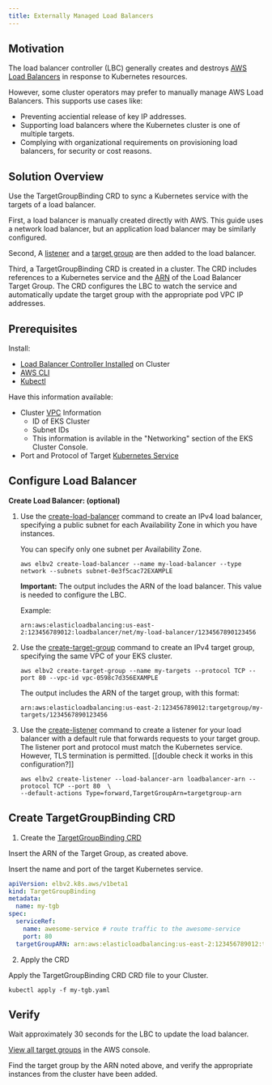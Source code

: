 ```yaml
---
title: Externally Managed Load Balancers
---
```


## Motivation

The load balancer controller (LBC) generally creates and destroys [AWS Load Balancers](https://docs.aws.amazon.com/elasticloadbalancing/index.html) in response to Kubernetes resources. 

However, some cluster operators may prefer to manually manage AWS Load Balancers. This supports use cases like:
- Preventing acciential release of key IP addresses.
- Supporting load balancers where the Kubernetes cluster is one of multiple targets.
- Complying with organizational requirements on provisioning load balancers, for security or cost reasons. 

## Solution Overview

Use the TargetGroupBinding CRD to sync a Kubernetes service with the targets of a load balancer.

First, a load balancer is manually created directly with AWS. This guide uses a network load balancer, but an application load balancer may be similarly configured. 

Second, A [listener](https://docs.aws.amazon.com/elasticloadbalancing/latest/application/load-balancer-listeners.html) and a [target group](https://docs.aws.amazon.com/elasticloadbalancing/latest/application/load-balancer-target-groups.html) are then added to the load balancer. 

Third, a TargetGroupBinding CRD is created in a cluster. The CRD includes references to a Kubernetes service and the [ARN](https://docs.aws.amazon.com/general/latest/gr/aws-arns-and-namespaces.html) of the Load Balancer Target Group. The CRD configures the LBC to watch the service and automatically update the target group with the appropriate pod VPC IP addresses. 

## Prerequisites

Install: 
- [Load Balancer Controller Installed](../../../deploy/installation.md) on Cluster
- [AWS CLI](https://docs.aws.amazon.com/cli/latest/userguide/getting-started-install.html)
- [Kubectl](https://kubernetes.io/docs/tasks/tools/install-kubectl-linux/)

Have this information available: 
- Cluster [VPC](https://docs.aws.amazon.com/vpc/latest/userguide/what-is-amazon-vpc.html) Information
  - ID of EKS Cluster
  - Subnet IDs
  - This information is avilable in the "Networking" section of the EKS Cluster Console. 
- Port and Protocol of Target [Kubernetes Service](https://kubernetes.io/docs/concepts/services-networking/service/)

## Configure Load Balancer

**Create Load Balancer: (optional)**

1. Use the [create\-load\-balancer](https://docs.aws.amazon.com/cli/latest/reference/elbv2/create-load-balancer.html) command to create an IPv4 load balancer, specifying a public subnet for each Availability Zone in which you have instances. 

    You can specify only one subnet per Availability Zone. 

    ```
    aws elbv2 create-load-balancer --name my-load-balancer --type network --subnets subnet-0e3f5cac72EXAMPLE
    ```

    **Important:** The output includes the ARN of the load balancer. This value is needed to configure the LBC. 

    Example:

    ```
    arn:aws:elasticloadbalancing:us-east-2:123456789012:loadbalancer/net/my-load-balancer/1234567890123456
    ```


1. Use the [create\-target\-group](https://docs.aws.amazon.com/cli/latest/reference/elbv2/create-target-group.html) command to create an IPv4 target group, specifying the same VPC of your EKS cluster. 

   ```
   aws elbv2 create-target-group --name my-targets --protocol TCP --port 80 --vpc-id vpc-0598c7d356EXAMPLE
   ```

   The output includes the ARN of the target group, with this format:

   ```
   arn:aws:elasticloadbalancing:us-east-2:123456789012:targetgroup/my-targets/1234567890123456
   ```

1. Use the [create\-listener](https://docs.aws.amazon.com/cli/latest/reference/elbv2/create-listener.html) command to create a listener for your load balancer with a default rule that forwards requests to your target group. The listener port and protocol must match the Kubernetes service. However, TLS termination is permitted. [[double check it works in this configuration?]]

   ```
   aws elbv2 create-listener --load-balancer-arn loadbalancer-arn --protocol TCP --port 80  \
   --default-actions Type=forward,TargetGroupArn=targetgroup-arn
   ```

## Create TargetGroupBinding CRD

1. Create the [TargetGroupBinding CRD](/guide/targetgroupbinding/targetgroupbinding.md)

Insert the ARN of the Target Group, as created above.

Insert the name and port of the target Kubernetes service.

```yaml
apiVersion: elbv2.k8s.aws/v1beta1
kind: TargetGroupBinding
metadata:
  name: my-tgb
spec:
  serviceRef:
    name: awesome-service # route traffic to the awesome-service
    port: 80
  targetGroupARN: arn:aws:elasticloadbalancing:us-east-2:123456789012:targetgroup/my-targets/1234567890123456
```
2. Apply the CRD

Apply the TargetGroupBinding CRD CRD file to your Cluster.

`kubectl apply -f my-tgb.yaml`

## Verify

Wait approximately 30 seconds for the LBC to update the load balancer.

[View all target groups](https://console.aws.amazon.com/ec2/v2/home#TargetGroups:) in the AWS console.

Find the target group by the ARN noted above, and verify the appropriate instances from the cluster have been added.